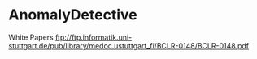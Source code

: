 # AnomalyDetective


White Papers 
ftp://ftp.informatik.uni-stuttgart.de/pub/library/medoc.ustuttgart_fi/BCLR-0148/BCLR-0148.pdf
